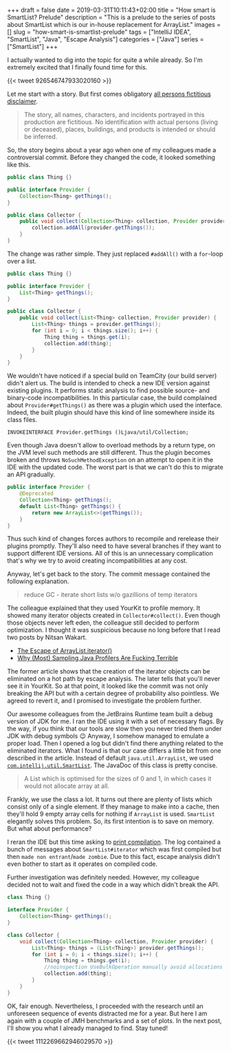 +++ 
draft = false
date = 2019-03-31T10:11:43+02:00
title = "How smart is SmartList? Prelude"
description = "This is a prelude to the series of posts about SmartList which is our in-house replacement for ArrayList."
images = []
slug = "how-smart-is-smartlist-prelude" 
tags = ["IntelliJ IDEA", "SmartList", "Java", "Escape Analysis"]
categories = ["Java"]
series = ["SmartList"]
+++

I actually wanted to dig into the topic for quite a while already. So I'm extremely excited that I finally found time for this. 

{{< tweet 926546747933020160 >}}

Let me start with a story. But first comes obligatory [all persons fictitious disclaimer](https://en.wikipedia.org/wiki/All_persons_fictitious_disclaimer).

>The story, all names, characters, and incidents portrayed in this production are fictitious. No identification with actual persons (living or deceased), places, buildings, and products is intended or should be inferred.

So, the story begins about a year ago when one of my colleagues made a controversial commit. Before they changed the code, it looked something like this.

```java
public class Thing {}

public interface Provider {
    Collection<Thing> getThings();
}

public class Collector {
    public void collect(Collection<Thing> collection, Provider provider) {
        collection.addAll(provider.getThings());
    }
}
```

The change was rather simple. They just replaced `#addAll()` with a `for`-loop over a list.

```java
public class Thing {}

public interface Provider {
    List<Thing> getThings();
}

public class Collector {
    public void collect(List<Thing> collection, Provider provider) {
        List<Thing> things = provider.getThings();
        for (int i = 0; i < things.size(); i++) {
            Thing thing = things.get(i);
            collection.add(thing);
        }
    }
}
```

We wouldn't have noticed if a special build on TeamCity (our build server) didn't alert us. The build is intended to check a new IDE version against existing plugins. It performs static analysis to find possible source- and binary-code incompatibilities. In this particular case, the build complained about `Provider#getThings()` as there was a plugin which used the interface. Indeed, the built plugin should have this kind of line somewhere inside its class files. 

```
INVOKEINTERFACE Provider.getThings ()Ljava/util/Collection;
```

Even though Java doesn't allow to overload methods by a return type, on the JVM level such methods are still different. Thus the plugin becomes broken and throws `NoSuchMethodException` on an attempt to open it in the IDE with the updated code. The worst part is that we can't do this to migrate an API gradually.

```java
public interface Provider {
    @Deprecated
    Collection<Thing> getThings();
    default List<Thing> getThings() {
        return new ArrayList<>(getThings());
    }
}
```

Thus such kind of changes forces authors to recompile and rerelease their plugins promptly. They'll also need to have several branches if they want to support different IDE versions. All of this is an unnecessary complication that's why we try to avoid creating incompatibilities at any cost.

Anyway, let's get back to the story. The commit message contained the following explanation.

>reduce GC - iterate short lists w/o gazillions of temp iterators

The colleague explained that they used YourKit to profile memory. It showed many iterator objects created in `Collector#collect()`. Even though those objects never left eden, the colleague still decided to perform optimization. I thought it was suspicious because no long before that I read two posts by Nitsan Wakart.

* [The Escape of ArrayList.iterator()](http://psy-lob-saw.blogspot.com/2014/12/the-escape-of-arraylistiterator.html)
* [Why (Most) Sampling Java Profilers Are Fucking Terrible](http://psy-lob-saw.blogspot.com/2016/02/why-most-sampling-java-profilers-are.html)

The former article shows that the creation of the iterator objects can be eliminated on a hot path by escape analysis. The later tells that you'll never see it in YourKit. So at that point, it looked like the commit was not only breaking the API but with a certain degree of probability also pointless. We agreed to revert it, and I promised to investigate the problem further.

Our awesome colleagues from the JetBrains Runtime team built a debug version of JDK for me. I ran the IDE using it with a set of necessary flags. By the way, if you think that our tools are slow then you never tried them under JDK with debug symbols 😉 Anyway, I somehow managed to emulate a proper load. Then I opened a log but didn't find there anything related to the eliminated iterators. What I found is that our case differs a little bit from one described in the article. Instead of default `java.util.ArrayList`, we used [`com.intellij.util.SmartList`](https://github.com/JetBrains/intellij-community/blob/master/platform/util/src/com/intellij/util/SmartList.java). The JavaDoc of this class is pretty concise.

>A List which is optimised for the sizes of 0 and 1, in which cases it would not allocate array at all.

Frankly, we use the class a lot. It turns out there are plenty of lists which consist only of a single element. If they manage to make into a cache, then they'll hold 9 empty array cells for nothing if `ArrayList` is used. `SmartList` elegantly solves this problem. So, its first intention is to save on memory. But what about performance?

I reran the IDE but this time asking to [print compilation](https://blog.joda.org/2011/08/printcompilation-jvm-flag.html). The log contained a bunch of messages about `SmartList#iterator` which was first compiled but then `made non entrant`/`made zombie`. Due to this fact, escape analysis didn't even bother to start as it operates on compiled code.

Further investigation was definitely needed. However, my colleague decided not to wait and fixed the code in a way which didn't break the API.

```java
class Thing {}

interface Provider {
    Collection<Thing> getThings();
}

class Collector {
    void collect(Collection<Thing> collection, Provider provider) {
        List<Thing> things = (List<Thing>) provider.getThings();
        for (int i = 0; i < things.size(); i++) {
            Thing thing = things.get(i);
            //noinspection UseBulkOperation manually avoid allocations - SmartList breaks escape analysis
            collection.add(thing);
        }
    }
}
```

OK, fair enough. Nevertheless, I proceeded with the research until an unforeseen sequence of events distracted me for a year. But here I am again with a couple of JMH benchmarks and a set of plots. In the next post, I'll show you what I already managed to find. Stay tuned!

{{< tweet 1112269662946029570 >}}
